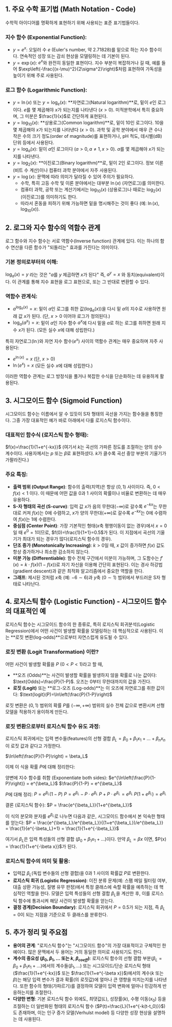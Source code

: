 
## 1. 주요 수학 표기법 (Math Notation - Code)

수학적 아이디어를 명확하게 표현하기 위해 사용되는 표준 표기법들이다.

### 지수 함수 (Exponential Function):

* $y=e^x$: 오일러 수 $e$ (Euler's number, 약 2.71828)를 밑으로 하는 지수 함수이다. 연속적인 성장 또는 감쇠 현상을 모델링하는 데 기본이 된다.
* $y=\exp(x)$: $e^x$와 완전히 동일한 표현이다. 지수 부분이 복잡하거나 길 때, 예를 들어 $\exp\left(-\frac{(x-\mu)^2}{2\sigma^2}\right)$처럼 표현하여 가독성을 높이기 위해 주로 사용된다.

### 로그 함수 (Logarithmic Function):

* $y=\ln(x)$ 또는 $y=\log_e(x)$: **자연로그(Natural logarithm)**로, 밑이 $e$인 로그이다. $e$를 몇 제곱해야 $x$가 되는지를 나타낸다 ($x>0$). 미적분학에서 특히 중요하며, 그 미분은 $\frac{1}{x}$로 간단하게 표현된다.
* $y=\log_{10}(x)$: **상용로그(Common logarithm)**로, 밑이 10인 로그이다. 10을 몇 제곱해야 $x$가 되는지를 나타낸다 ($x>0$). 과학 및 공학 분야에서 매우 큰 수나 작은 수의 크기 정도(order of magnitude)를 표현하거나, pH 척도, 데시벨(dB) 단위 등에서 사용된다.
* $y=\log_a(x)$: 밑이 $a$인 로그이다 ($a>0, a \neq 1, x>0$). $a$를 몇 제곱해야 $x$가 되는지를 나타낸다.
* $y=\log_2(x)$: **이진로그(Binary logarithm)**로, 밑이 2인 로그이다. 정보 이론(비트 수 계산)이나 컴퓨터 과학 분야에서 자주 사용된다.
* $y=\log(x)$: 문맥에 따라 의미가 달라질 수 있어 주의가 필요하다.
    * 수학, 특히 고등 수학 및 이론 분야에서는 대부분 $\ln(x)$ (자연로그)를 의미한다.
    * 컴퓨터 과학, 공학 또는 계산기에서는 $\log_{10}(x)$ (상용로그)나 때로는 $\log_2(x)$ (이진로그)를 의미하기도 한다.
    * 따라서 혼동을 피하기 위해 가능하면 밑을 명시해주는 것이 좋다 (예: $\ln(x)$, $\log_{10}(x)$).

## 2. 로그와 지수 함수의 역함수 관계

로그 함수와 지수 함수는 서로 역함수(Inverse function) 관계에 있다. 이는 하나의 함수 연산을 다른 함수가 "되돌리는" 효과를 가진다는 의미이다.

### 기본 정의로부터의 이해:

$\log_a(x)=y$ 라는 것은 "$a$를 $y$ 제곱하면 $x$가 된다" 즉, $a^y=x$ 와 동치(equivalent)이다.
이 관계를 통해 지수 표현을 로그 표현으로, 또는 그 반대로 변환할 수 있다.

### 역함수 관계식:

* $a^{\log_a(x)}=x$: 밑이 $a$인 로그를 취한 값($\log_a(x)$)을 다시 밑 $a$의 지수로 사용하면 원래 값 $x$가 된다. (단, $x>0$ 이어야 로그가 정의된다.)
* $\log_a(a^x)=x$: 밑이 $a$인 지수 함수 $a^x$에 다시 밑을 $a$로 하는 로그를 취하면 원래 지수 $x$가 된다. (모든 실수 $x$에 대해 성립한다.)

특히 자연로그($\ln$)와 자연 지수 함수($e^x$) 사이의 역함수 관계는 매우 중요하며 자주 사용된다:

* $e^{\ln(x)}=x$  (단, $x>0$)
* $\ln(e^x)=x$  (모든 실수 $x$에 대해 성립한다.)

이러한 역함수 관계는 로그 방정식을 풀거나 복잡한 수식을 단순화하는 데 유용하게 활용된다.

## 3. 시그모이드 함수 (Sigmoid Function)

시그모이드 함수는 이름에서 알 수 있듯이 S자 형태의 곡선을 가지는 함수들을 통칭한다. 그중 가장 대표적인 예가 바로 아래에서 다룰 로지스틱 함수이다.

### 대표적인 함수식 (로지스틱 함수 형태):

$f(x)=\frac{1}{1+e^{-kx}}$
(여기서 $k$는 곡선의 가파른 정도를 조절하는 양의 상수 계수이다. 사용자께서는 $p$ 또는 $\beta$로 표현하셨다. $k$가 클수록 곡선 중앙 부분의 기울기가 가팔라진다.)

### 주요 특징:

* **출력 범위 (Output Range)**: 함수의 출력(치역)은 항상 $(0,1)$ 사이이다. 즉, $0 < f(x) < 1$ 이다. 이 때문에 어떤 값을 0과 1 사이의 확률이나 비율로 변환하는 데 매우 유용하다.
* **S-자 형태의 곡선 (S-curve)**: 입력 값 $x$가 음의 무한대($-\infty$)로 갈수록 $e^{-kx}$는 무한대로 커져 $f(x)$는 0에 수렴하고, $x$가 양의 무한대($+\infty$)로 갈수록 $e^{-kx}$는 0에 수렴하여 $f(x)$는 1에 수렴한다. 
* **중심점 (Center Point)**: 가장 기본적인 형태($x$축 평행이동이 없는 경우)에서 $x=0$일 때 $e^0=1$이므로, $f(0)=\frac{1}{1+1}=0.5$가 된다. 이 지점에서 곡선의 기울기가 최대가 되는 경우가 많다(로지스틱 함수의 경우).
* **단조 증가 (Monotonically Increasing)**: $k>0$일 때, $x$ 값이 증가하면 $f(x)$ 값도 항상 증가하거나 최소한 감소하지 않는다.
* **미분 가능 (Differentiable)**: 함수 전체 구간에서 미분이 가능하며, 그 도함수는 $f'(x) = k \cdot f(x)(1-f(x))$로 자기 자신을 이용해 간단히 표현된다. 이는 경사 하강법(gradient descent)과 같은 최적화 알고리즘에서 중요한 역할을 한다.
* **그래프**: 제시된 것처럼 $x$축 (예: $-6 \sim 6$)과 $y$축 ($0 \sim 1$) 범위에서 부드러운 S자 형태로 나타난다.


## 4. 로지스틱 함수 (Logistic Function) - 시그모이드 함수의 대표적인 예

로지스틱 함수는 시그모이드 함수의 한 종류로, 특히 로지스틱 회귀분석(Logistic Regression)에서 어떤 사건이 발생할 확률을 모델링하는 데 핵심적으로 사용된다. 이는 **로짓 변환(log-odds)**으로부터 자연스럽게 유도될 수 있다.

### 로짓 변환 (Logit Transformation) 이란?

어떤 사건이 발생할 확률을 $P$ ($0<P<1$)라고 할 때,

* **오즈 (Odds)**는 사건이 발생할 확률을 발생하지 않을 확률로 나눈 값이다: $\text{Odds}=\frac{P}{1-P}$. 오즈는 0부터 무한대까지의 값을 가진다.
* **로짓 (Logit)** 또는 **로그-오즈 (Log-odds)**는 이 오즈에 자연로그를 취한 값이다:
    $\text{logit}(P)=\ln\left(\frac{P}{1-P}\right)$

로짓 변환은 $(0,1)$ 범위의 확률 $P$를 $(-\infty, +\infty)$ 범위의 실수 전체 값으로 변환시켜 선형 모델을 적용하기 용이하게 만든다.

### 로짓 변환으로부터 로지스틱 함수 유도 과정:

로지스틱 회귀에서는 입력 변수들(features)의 선형 결합 $\beta_L = \beta_0 + \beta_1x_1 + \dots + \beta_nx_n$ 이 로짓 값과 같다고 가정한다.

$\ln\left(\frac{P}{1-P}\right) = \beta_L$

이제 이 식을 확률 $P$에 대해 정리한다:

양변에 지수 함수를 취함 (Exponentiate both sides):
$e^{\ln\left(\frac{P}{1-P}\right)} = e^{\beta_L}$
$\frac{P}{1-P} = e^{\beta_L}$

$P$에 대해 정리:
$P = e^{\beta_L}(1-P)$
$P = e^{\beta_L} - P \cdot e^{\beta_L}$
$P + P \cdot e^{\beta_L} = e^{\beta_L}$
$P(1+e^{\beta_L}) = e^{\beta_L}$

결론 (로지스틱 함수):
$P = \frac{e^{\beta_L}}{1+e^{\beta_L}}$

이 식의 분모와 분자를 $e^{\beta_L}$로 나누면 다음과 같은, 시그모이드 함수에서 본 익숙한 형태를 얻는다:
$P = \frac{e^{\beta_L}/e^{\beta_L}}{(1+e^{\beta_L})/e^{\beta_L}} = \frac{1}{e^{-\beta_L}+1} = \frac{1}{1+e^{-\beta_L}}$

여기서 $\beta_L$은 입력 특성들의 선형 결합 ($\beta_0 + \beta_1x_1 + \dots$)이다. 만약 $\beta_L = \beta x$ 이면, $P(x) = \frac{1}{1+e^{-\beta x}}$가 된다.

### 로지스틱 함수의 의미 및 활용:

* 입력값 $\beta_L$(독립 변수들의 선형 결합)을 0과 1 사이의 확률값 $P$로 변환한다.
* **로지스틱 회귀 (Logistic Regression)**: 이진 분류 문제(예: 스팸 메일 필터링 여부, 대출 상환 가능성, 질병 유무 판정)에서 특정 클래스에 속할 확률을 예측하는 데 핵심적인 역할을 한다. 모델은 입력 특성들의 선형 결합 $\beta_L$을 계산한 후, 이를 로지스틱 함수에 통과시켜 해당 사건이 발생할 확률을 얻는다.
* **결정 경계(Decision Boundary)**: 로지스틱 회귀에서 $P=0.5$가 되는 지점, 즉 $\beta_L=0$이 되는 지점을 기준으로 두 클래스를 분류한다.

## 5. 추가 정리 및 주요점

* **용어의 관계**: "로지스틱 함수"는 "시그모이드 함수"의 가장 대표적이고 구체적인 한 예이다. 많은 문맥에서 두 용어는 거의 동일한 의미로 사용되기도 한다.
* **계수의 중요성 ($\beta_0, \beta_1, \dots$ 또는 $k$, $\beta_{coeff}$)**: 로지스틱 함수의 선형 결합 부분($\beta_L = \beta_0 + \beta_1x_1 + \dots$)에서의 계수들($\beta_1, \dots$) 또는 시그모이드/단순 로지스틱 형태($\frac{1}{1+e^{-kx}}$ 또는 $\frac{1}{1+e^{-\beta x}}$)에서의 계수($k$ 또는 $\beta$)는 해당 입력 변수가 결과 확률(의 로짓값)에 얼마나 큰 영향을 미치는지를 나타낸다. 또한 함수의 형태(가파르기)를 결정하여 모델이 입력 변화에 얼마나 민감하게 반응하는지를 조절한다.
* **다양한 변형**: 기본 로지스틱 함수 외에도, 최댓값($L$), 성장률($k$), 수평 이동($x_0$) 등을 조절하는 더 일반화된 형태의 로지스틱 함수 ($P(t)=\frac{L}{1+e^{-k(t-t_0)}}$)도 존재하며, 이는 인구 증가 모델(Verhulst model) 등 다양한 성장 현상을 설명하는 데 사용된다.
